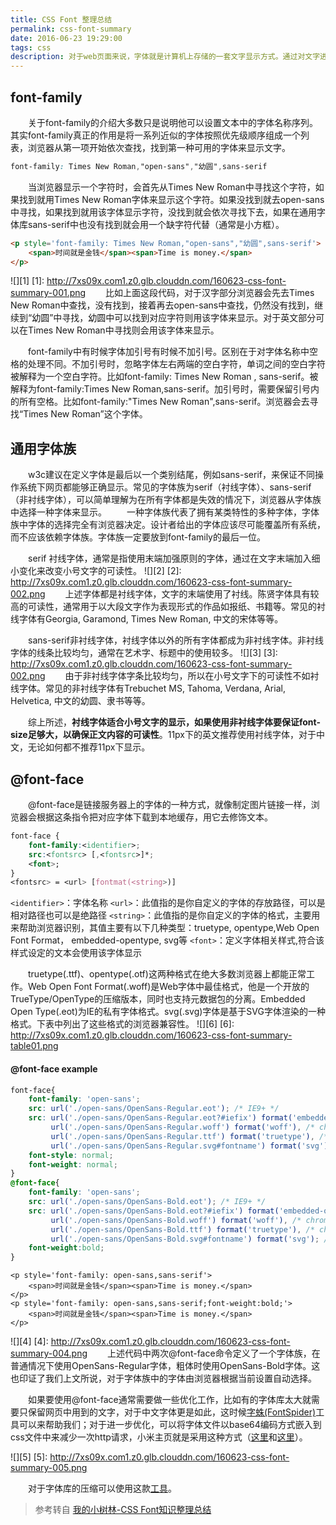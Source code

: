 ```yaml
---
title: CSS Font 整理总结
permalink: css-font-summary
date: 2016-06-23 19:29:00
tags: css
description: 对于web页面来说，字体就是计算机上存储的一套文字显示方式。通过对文字进行一些特殊处理（比如末端加强）来提高不同环境中文字的可读性。
---
```


## font-family
&emsp;&emsp;关于font-family的介绍大多数只是说明他可以设置文本中的字体名称序列。其实font-family真正的作用是将一系列近似的字体按照优先级顺序组成一个列表，浏览器从第一项开始依次查找，找到第一种可用的字体来显示文字。
``` css
font-family: Times New Roman,"open-sans","幼圆",sans-serif
```
&emsp;&emsp;当浏览器显示一个字符时，会首先从Times New Roman中寻找这个字符，如果找到就用Times New Roman字体来显示这个字符。如果没找到就去open-sans中寻找，如果找到就用该字体显示字符，没找到就会依次寻找下去，如果在通用字体库sans-serif中也没有找到就会用一个缺字符代替（通常是小方框）。
``` html
<p style='font-family: Times New Roman,"open-sans","幼圆",sans-serif'>
    <span>时间就是金钱</span><span>Time is money.</span>
</p>
```
![][1]
[1]: http://7xs09x.com1.z0.glb.clouddn.com/160623-css-font-summary-001.png
&emsp;&emsp;比如上面这段代码，对于汉字部分浏览器会先去Times New Roman中查找，没有找到，接着再去open-sans中查找，仍然没有找到，继续到“幼圆”中寻找，幼圆中可以找到对应字符则用该字体来显示。对于英文部分可以在Times New Roman中寻找则会用该字体来显示。

&emsp;&emsp;font-family中有时候字体加引号有时候不加引号。区别在于对字体名称中空格的处理不同。不加引号时，忽略字体左右两端的空白字符，单词之间的空白字符被解释为一个空白字符。比如font-family:   Times   New   Roman   , sans-serif。被解释为font-family:Times New Roman,sans-serif。加引号时，需要保留引号内的所有空格。比如font-family:"Times    New Roman",sans-serif。浏览器会去寻找“Times   New Roman”这个字体。

## 通用字体族
&emsp;&emsp;w3c建议在定义字体是最后以一个类别结尾，例如sans-serif，来保证不同操作系统下网页都能够正确显示。常见的字体族为serif（衬线字体）、sans-serif（非衬线字体），可以简单理解为在所有字体都是失效的情况下，浏览器从字体族中选择一种字体来显示。
&emsp;&emsp;一种字体族代表了拥有某类特性的多种字体，字体族中字体的选择完全有浏览器决定。设计者给出的字体应该尽可能覆盖所有系统，而不应该依赖字体族。字体族一定要放到font-family的最后一位。

&emsp;&emsp;serif 衬线字体，通常是指使用末端加强原则的字体，通过在文字末端加入细小变化来改变小号文字的可读性。
![][2]
[2]: http://7xs09x.com1.z0.glb.clouddn.com/160623-css-font-summary-002.png
&emsp;&emsp;上述字体都是衬线字体，文字的末端使用了衬线。陈贤字体具有较高的可读性，通常用于以大段文字作为表现形式的作品如报纸、书籍等。常见的衬线字体有Georgia, Garamond, Times New Roman, 中文的宋体等等。

&emsp;&emsp;sans-serif非衬线字体，衬线字体以外的所有字体都成为非衬线字体。非衬线字体的线条比较均匀，通常在艺术字、标题中的使用较多。
![][3]
[3]: http://7xs09x.com1.z0.glb.clouddn.com/160623-css-font-summary-002.png
&emsp;&emsp;由于非衬线字体字条比较均匀，所以在小号文字下的可读性不如衬线字体。常见的非衬线字体有Trebuchet MS, Tahoma, Verdana, Arial, Helvetica, 中文的幼圆、隶书等等。

&emsp;&emsp;综上所述，**衬线字体适合小号文字的显示，如果使用非衬线字体要保证font-size足够大，以确保正文内容的可读性**。11px下的英文推荐使用衬线字体，对于中文，无论如何都不推荐11px下显示。

## @font-face
&emsp;&emsp;@font-face是链接服务器上的字体的一种方式，就像制定图片链接一样，浏览器会根据这条指令把对应字体下载到本地缓存，用它去修饰文本。
``` css
font-face {
    font-family:<identifier>; 
    src:<fontsrc> [,<fontsrc>]*;
    <font>;
}
<fontsrc> = <url> [fontmat(<string>)]
```
`<identifier>`：字体名称
`<url>`：此值指的是你自定义的字体的存放路径，可以是相对路径也可以是绝路径
`<string>`：此值指的是你自定义的字体的格式，主要用来帮助浏览器识别，其值主要有以下几种类型：truetype, opentype,Web Open Font Format， embedded-opentype, svg等
`<font>`：定义字体相关样式,符合该样式设定的文本会使用该字体显示

&emsp;&emsp;truetype(.ttf)、opentype(.otf)这两种格式在绝大多数浏览器上都能正常工作。Web Open Font Format(.woff)是Web字体中最佳格式，他是一个开放的TrueType/OpenType的压缩版本，同时也支持元数据包的分离。Embedded Open Type(.eot)为IE的私有字体格式。svg(.svg)字体是基于SVG字体渲染的一种格式。下表中列出了这些格式的浏览器兼容性。
![][6]
[6]: http://7xs09x.com1.z0.glb.clouddn.com/160623-css-font-summary-table01.png

#### @font-face example
```css
font-face{
    font-family: 'open-sans';
    src: url('./open-sans/OpenSans-Regular.eot'); /* IE9+ */
    src: url('./open-sans/OpenSans-Regular.eot?#iefix') format('embedded-opentype'), /* IE6-IE8 */
         url('./open-sans/OpenSans-Regular.woff') format('woff'), /* chrome、firefox */
         url('./open-sans/OpenSans-Regular.ttf') format('truetype'), /* chrome、firefox、opera、Safari, Android, iOS 4.2+*/
         url('./open-sans/OpenSans-Regular.svg#fontname') format('svg'); /* iOS 4.1- */
    font-style: normal;
    font-weight: normal;
}
@font-face{
    font-family: 'open-sans';
    src: url('./open-sans/OpenSans-Bold.eot'); /* IE9+ */
    src: url('./open-sans/OpenSans-Bold.eot?#iefix') format('embedded-opentype'), /* IE6-IE8 */
         url('./open-sans/OpenSans-Bold.woff') format('woff'), /* chrome、firefox */
         url('./open-sans/OpenSans-Bold.ttf') format('truetype'), /* chrome、firefox、opera、Safari, Android, iOS 4.2+*/
         url('./open-sans/OpenSans-Bold.svg#fontname') format('svg'); /* iOS 4.1- */
    font-weight:bold;
}
```

```
<p style='font-family: open-sans,sans-serif'>
    <span>时间就是金钱</span><span>Time is money.</span>
</p>
<p style='font-family: open-sans,sans-serif;font-weight:bold;'>
    <span>时间就是金钱</span><span>Time is money.</span>
</p>
```
![][4]
[4]: http://7xs09x.com1.z0.glb.clouddn.com/160623-css-font-summary-004.png
&emsp;&emsp;上述代码中两次@font-face命令定义了一个字体族，在普通情况下使用OpenSans-Regular字体，粗体时使用OpenSans-Bold字体。这也印证了我们上文所说，对于字体族中的字体由浏览器根据当前设置自动选择。

&emsp;&emsp;如果要使用@font-face通常需要做一些优化工作，比如有的字体库太大就需要只保留网页中用到的文字，对于中文字体更是如此，这时候[字蛛(FontSpider)](http://font-spider.org/)工具可以来帮助我们；对于进一步优化，可以将字体文件以base64编码方式嵌入到css文件中来减少一次http请求，小米主页就是采用这种方式（[这里](http://www.mi.com/minote/)和[这里](http://www.mi.com/css/webfont/product-minote-overall.min.css)）。

![][5]
[5]: http://7xs09x.com1.z0.glb.clouddn.com/160623-css-font-summary-005.png

&emsp;&emsp;对于字体库的压缩可以使用这款[工具](https://www.fontsquirrel.com/tools/webfont-generator)。


>参考转自 [我的小树林-CSS Font知识整理总结](http://www.cnblogs.com/dojo-lzz/p/4375347.html)



